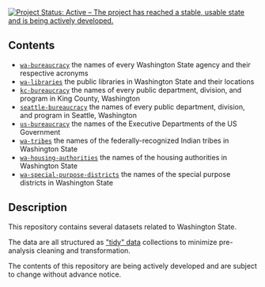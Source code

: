 
[![Project Status: Active – The project has reached a stable, usable state and is being actively developed.](http://www.repostatus.org/badges/latest/active.svg)](http://www.repostatus.org/#active)

Contents
--------

-   [`wa-bureaucracy`](https://github.com/tiernanmartin/datasets/tree/master/wa-bureaucracy) the names of every Washington State agency and their respective acronyms
-   [`wa-libraries`](https://github.com/tiernanmartin/datasets/tree/master/wa-libraries) the public libraries in Washington State and their locations
-   [`kc-bureaucracy`](https://github.com/tiernanmartin/datasets/tree/master/king-county-bureaucracy) the names of every public department, division, and program in King County, Washington
-   [`seattle-bureaucracy`](https://github.com/tiernanmartin/datasets/tree/master/seattle-bureaucracy) the names of every public department, division, and program in Seattle, Washington
-   [`us-bureaucracy`](https://github.com/tiernanmartin/datasets/tree/master/us-bureaucracy) the names of the Executive Departments of the US Government
-   [`wa-tribes`](https://github.com/tiernanmartin/datasets/tree/master/wa-tribes) the names of the federally-recognized Indian tribes in Washington State
-   [`wa-housing-authorities`](https://github.com/tiernanmartin/datasets/tree/master/wa-housing-authorities) the names of the housing authorities in Washington State
-   [`wa-special-purpose-districts`](https://github.com/tiernanmartin/datasets/tree/master/wa-special-purpose-districts) the names of the special purpose districts in Washington State

Description
-----------

This repository contains several datasets related to Washington State.

The data are all structured as ["tidy" data](http://vita.had.co.nz/papers/tidy-data.html) collections to minimize pre-analysis cleaning and transformation.

The contents of this repository are being actively developed and are subject to change without advance notice.
